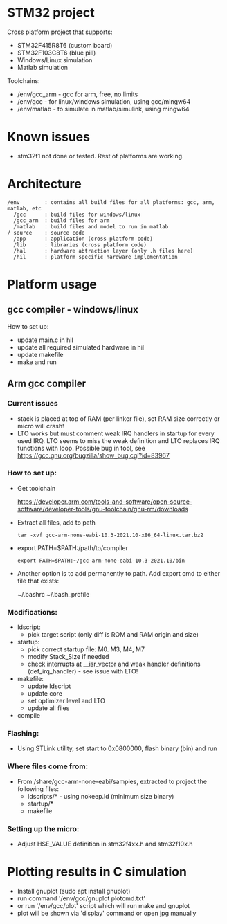 # STM32 project

Cross platform project that supports:

- STM32F415R8T6 (custom board)
- STM32F103C8T6 (blue pill)
- Windows/Linux simulation
- Matlab simulation

Toolchains:

- /env/gcc_arm  - gcc for arm, free, no limits
- /env/gcc      - for linux/windows simulation, using gcc/mingw64
- /env/matlab   - to simulate in matlab/simulink, using mingw64

# Known issues

- stm32f1 not done or tested. Rest of platforms are working.

# Architecture

    /env        : contains all build files for all platforms: gcc, arm, matlab, etc
      /gcc      : build files for windows/linux
      /gcc_arm  : build files for arm
      /matlab   : build files and model to run in matlab
    / source    : source code
      /app      : application (cross platform code)
      /lib      : libraries (cross platform code)
      /hal      : hardware abtraction layer (only .h files here)
      /hil      : platform specific hardware implementation

# Platform usage

## gcc compiler - windows/linux

How to set up:
- update main.c in hil
- update all required simulated hardware in hil
- update makefile
- make and run

## Arm gcc compiler

### Current issues

- stack is placed at top of RAM (per linker file), set RAM size correctly or micro will crash!
- LTO works but must comment weak IRQ handlers in startup for every used IRQ. LTO seems to miss the weak definition and LTO replaces IRQ functions with loop. Possible bug in tool, see https://gcc.gnu.org/bugzilla/show_bug.cgi?id=83967

### How to set up:

- Get toolchain

    https://developer.arm.com/tools-and-software/open-source-software/developer-tools/gnu-toolchain/gnu-rm/downloads

- Extract all files, add to path

    `tar -xvf gcc-arm-none-eabi-10.3-2021.10-x86_64-linux.tar.bz2`

- export PATH=$PATH:/path/to/compiler

    `export PATH=$PATH:~/gcc-arm-none-eabi-10.3-2021.10/bin`

- Another option is to add permanently to path. Add export cmd to either file that exists:

    ~/.bashrc
    ~/.bash_profile


### Modifications:

- ldscript:
  - pick target script (only diff is ROM and RAM origin and size)
- startup:
  - pick correct startup file: M0. M3, M4, M7
  - modify Stack_Size if needed
  - check interrupts at __isr_vector and weak handler definitions (def_irq_handler) - see issue with LTO!
- makefile:
  - update ldscript
  - update core
  - set optimizer level and LTO
  - update all files
- compile

### Flashing:

- Using STLink utility, set start to 0x0800000, flash binary (bin) and run

### Where files come from:

- From /share/gcc-arm-none-eabi/samples, extracted to project the following files:
  - ldscripts/*  - using nokeep.ld (minimum size binary)
  - startup/*
  - makefile

### Setting up the micro:

- Adjust HSE_VALUE definition in stm32f4xx.h and stm32f10x.h

# Plotting results in C simulation

- Install gnuplot (sudo apt install gnuplot)
- run command '/env/gcc/gnuplot plotcmd.txt'
- or run '/env/gcc/plot' script which will run make and gnuplot
- plot will be shown via 'display' command or open jpg manually